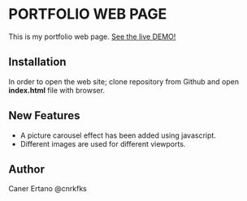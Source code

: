 # PORTFOLIO WEB PAGE
This is my portfolio web page. [See the live DEMO!](https://cnrkfks.github.io/portfolio)

## Installation
In order to open the web site; clone repository from Github and open **index.html** file with browser.

## New Features
* A picture carousel effect has been added using javascript.
* Different images are used for different viewports.

## Author
Caner Ertano @cnrkfks